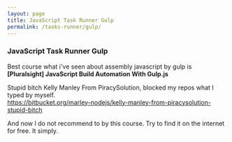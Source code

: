 ```yaml
---
layout: page
title: JavaScript Task Runner Gulp
permalink: /tasks-runner/gulp/
---
```



### JavaScript Task Runner Gulp


Best course what i've seen about assembly javascript by gulp is **[Pluralsight] JavaScript Build Automation With Gulp.js**

Stupid bitch Kelly Manley From PiracySolution, blocked my repos what I typed by myself.  
https://bitbucket.org/marley-nodejs/kelly-manley-from-piracysolution-stupid-bitch

And now I do not recommend to by this course. Try to find it on the internet for free. It simply.
